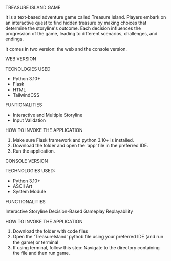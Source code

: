 TREASURE ISLAND GAME

It is a text-based adventure game called Treasure Island. Players embark on an interactive quest to find hidden treasure by making choices that determine the storyline's outcome. 
Each decision influences the progression of the game, leading to different scenarios, challenges, and endings. 

It comes in two version: the web and the console version.

WEB VERSION

TECNOLOGIES USED
- Python 3.10+
- Flask
- HTML
- TailwindCSS

FUNTIONALITIES

- Interactive and Multiple Storyline
- Input Validation

HOW TO INVOKE THE APPLICATION

1. Make sure Flask framework and python 3.10+ is installed.
2. Download the folder and open the 'app' file in the preferred IDE.
3. Run the application.

CONSOLE VERSION

TECHNOLOGIES USED:

- Python 3.10+
- ASCII Art
- System Module

FUNCTIONALITIES

Interactive Storyline
Decision-Based Gameplay
Replayability

HOW TO INVOKE THE APPLICATION

1. Download the folder with code files
2. Open the 'TreasureIsland' pythob file using your preferred IDE (and run the game) or terminal
3. If using terminal, follow this step: Navigate to the directory containing the file and then run game.
